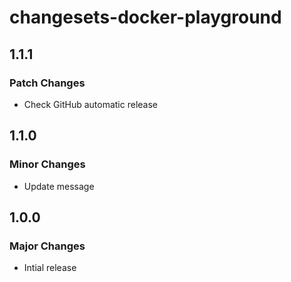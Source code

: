 # changesets-docker-playground

## 1.1.1

### Patch Changes

- Check GitHub automatic release

## 1.1.0

### Minor Changes

- Update message

## 1.0.0

### Major Changes

- Intial release
